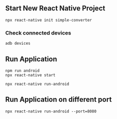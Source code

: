 ##   Start New React Native Project
    
    npx react-native init simple-converter

###   Check connected devices
    adb devices


##   Run Application
  
    npm run android
    npx react-native start

    npx react-native run-android

##   Run Application on different port
    npx react-native run-android --port=8080

